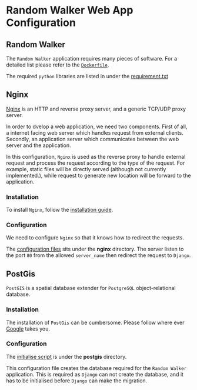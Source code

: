 # Random Walker Web App Configuration

## Random Walker

The `Random Walker` application requires many pieces of software. For a detailed
list please refer to the
[`Dockerfile`](https://github.com/mkao006/random_walker/blob/master/Dockerfile).

The required `python` libraries are listed in under the
[requirement.txt](https://github.com/mkao006/random_walker/blob/master/requirements.txt)

## Nginx

[Nginx](https://nginx.org/en/) is an HTTP and reverse proxy server, and a
generic TCP/UDP proxy server.

In order to dvelop a web application, we need two components. First of all, a
internet facing web server which handles request from external clients.
Secondly, an application server which communicates between the web server and
the application.

In this configuration, `Nginx` is used as the reverse proxy to handle external
request and process the request according to the type of the request. For
example, static files will be directly served (although not currently
implemented.), while request to generate new location will be forward to the
application.

### Installation
To install `Nginx`, follow the [installation
guide](https://www.digitalocean.com/community/tutorials/how-to-install-nginx-on-ubuntu-14-04-lts).

### Configuration

We need to configure `Nginx` so that it knows how to redirect the requests.

The [configuration
files](https://github.com/mkao006/random_walker_webapp/blob/master/nginx/conf.d/random_walker.conf)
sits under the **nginx** directory. The server listen to the port `80` from the
allowed `server_name` then redirect the request to `Django`.


## PostGis

`PostGIS` is a spatial database extender for `PostgreSQL` object-relational
database.

### Installation

The installation of `PostGis` can be cumbersome. Please follow where ever
[Google](https://www.google.com/) takes you.


### Configuration
The [initialise
script](https://github.com/mkao006/random_walker_webapp/blob/master/postgis/init/random_walker_db.sh)
is under the **postgis** directory.

This configuration file creates the database required for the `Random Walker`
application. This is required as `Django` can not create the database, and it
has to be initialised before `Django` can make the migration.
